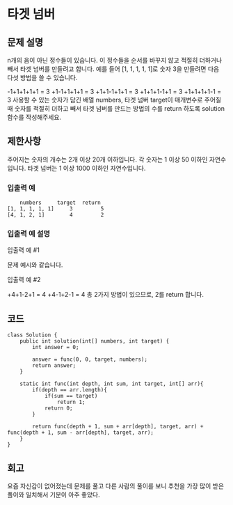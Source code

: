 # 타겟 넘버
## 문제 설명
n개의 음이 아닌 정수들이 있습니다. 이 정수들을 순서를 바꾸지 않고 적절히 더하거나 빼서 타겟 넘버를 만들려고 합니다. 예를 들어 [1, 1, 1, 1, 1]로 숫자 3을 만들려면 다음 다섯 방법을 쓸 수 있습니다.

-1+1+1+1+1 = 3
+1-1+1+1+1 = 3
+1+1-1+1+1 = 3
+1+1+1-1+1 = 3
+1+1+1+1-1 = 3
사용할 수 있는 숫자가 담긴 배열 numbers, 타겟 넘버 target이 매개변수로 주어질 때 숫자를 적절히 더하고 빼서 타겟 넘버를 만드는 방법의 수를 return 하도록 solution 함수를 작성해주세요.

## 제한사항
주어지는 숫자의 개수는 2개 이상 20개 이하입니다.
각 숫자는 1 이상 50 이하인 자연수입니다.
타겟 넘버는 1 이상 1000 이하인 자연수입니다.
### 입출력 예
```
    numbers	    target	return
[1, 1, 1, 1, 1] 	3	      5
[4, 1, 2, 1]	    4	      2
```

### 입출력 예 설명
입출력 예 #1

문제 예시와 같습니다.

입출력 예 #2

+4+1-2+1 = 4
+4-1+2-1 = 4
총 2가지 방법이 있으므로, 2를 return 합니다.

## 코드
```
class Solution {
    public int solution(int[] numbers, int target) {
        int answer = 0;
        
        answer = func(0, 0, target, numbers);
        return answer;
    }
    
    static int func(int depth, int sum, int target, int[] arr){
        if(depth == arr.length){
            if(sum == target)
                return 1;
            return 0;
        }
        
        return func(depth + 1, sum + arr[depth], target, arr) + func(depth + 1, sum - arr[depth], target, arr);
    }
}

```

## 회고
요즘 자신감이 없어졌는데 문제를 풀고 다른 사람의 풀이를 보니 추천을 가장 많이 받은 풀이와 일치해서 기분이 아주 좋았다.
